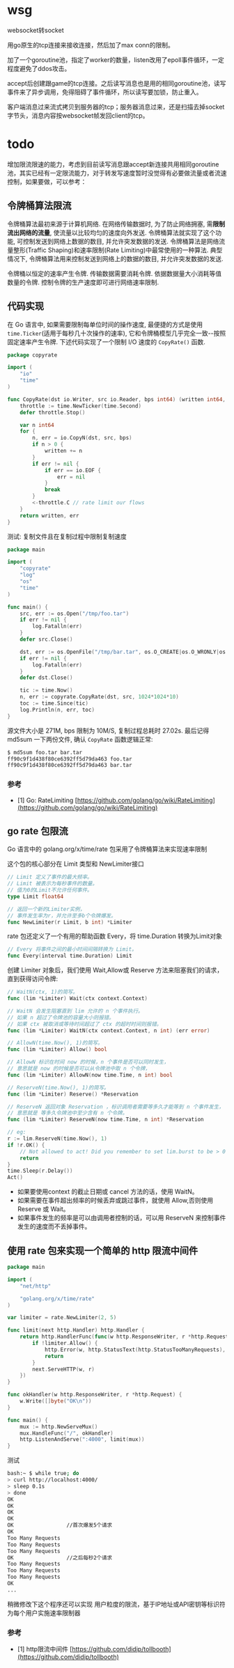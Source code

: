 # wsg

websocket转socket

用go原生的tcp连接来接收连接，然后加了max conn的限制。

加了一个goroutine池，指定了worker的数量，listen改用了epoll事件循环，一定程度避免了ddos攻击。

accept后创建跟game的tcp连接。之后读写消息也是用的相同goroutine池，读写事件来了异步调用，免得阻碍了事件循环，所以读写要加锁，防止重入。

客户端消息过来流式拷贝到服务器的tcp；服务器消息过来，还是扫描去掉socket字节头，消息内容按websocket帧发回client的tcp。

# todo

增加限流限速的能力，考虑到目前读写消息跟accept新连接共用相同goroutine池，其实已经有一定限流能力，对于转发写速度暂时没觉得有必要做流量或者流速控制，如果要做，可以参考：

## 令牌桶算法限流

令牌桶算法最初来源于计算机网络. 在网络传输数据时, 为了防止网络拥塞, 需**限制流出网络的流量**, 使流量以比较均匀的速度向外发送. 令牌桶算法就实现了这个功能, 可控制发送到网络上数据的数目, 并允许突发数据的发送. 令牌桶算法是网络流量整形(Traffic Shaping)和速率限制(Rate Limiting)中最常使用的一种算法. 典型情况下, 令牌桶算法用来控制发送到网络上的数据的数目, 并允许突发数据的发送.

令牌桶以恒定的速率产生令牌. 传输数据需要消耗令牌. 依据数据量大小消耗等值数量的令牌. 控制令牌的生产速度即可进行网络速率限制.

## 代码实现

在 Go 语言中, 如果需要限制每单位时间的操作速度, 最便捷的方式是使用 `time.Ticker`(适用于每秒几十次操作的速率), 它和令牌桶模型几乎完全一致--按照固定速率产生令牌. 下述代码实现了一个限制 I/O 速度的 `CopyRate()` 函数.

```go
package copyrate

import (
    "io"
    "time"
)

func CopyRate(dst io.Writer, src io.Reader, bps int64) (written int64, err error) {
    throttle := time.NewTicker(time.Second)
    defer throttle.Stop()

    var n int64
    for {
        n, err = io.CopyN(dst, src, bps)
        if n > 0 {
            written += n
        }
        if err != nil {
            if err == io.EOF {
                err = nil
            }
            break
        }
        <-throttle.C // rate limit our flows
    }
    return written, err
}
```

测试: 复制文件且在复制过程中限制复制速度

```go
package main

import (
    "copyrate"
    "log"
    "os"
    "time"
)

func main() {
    src, err := os.Open("/tmp/foo.tar")
    if err != nil {
        log.Fatalln(err)
    }
    defer src.Close()

    dst, err := os.OpenFile("/tmp/bar.tar", os.O_CREATE|os.O_WRONLY|os.O_TRUNC, 0644)
    if err != nil {
        log.Fatalln(err)
    }
    defer dst.Close()

    tic := time.Now()
    n, err := copyrate.CopyRate(dst, src, 1024*1024*10)
    toc := time.Since(tic)
    log.Println(n, err, toc)
}
```

源文件大小是 271M, bps 限制为 10M/S, 复制过程总耗时 27.02s. 最后记得 md5sum 一下两份文件, 确认 `CopyRate` 函数逻辑正常:

```sh
$ md5sum foo.tar bar.tar
ff90c9f1d438f80ce6392ff5d79da463 foo.tar
ff90c9f1d438f80ce6392ff5d79da463 bar.tar
```

### 参考

- [1] Go: RateLimiting [https://github.com/golang/go/wiki/RateLimiting](https://github.com/golang/go/wiki/RateLimiting)

## go rate 包限流

Go 语言中的 golang.org/x/time/rate 包采用了令牌桶算法来实现速率限制

这个包的核心部分在 Limit 类型和 NewLimiter接口

```go
// Limit 定义了事件的最大频率。
// Limit 被表示为每秒事件的数量。
// 值为0的Limit不允许任何事件。
type Limit float64

// 返回一个新的Limiter实例，
// 事件发生率为r，并允许至多b个令牌爆发。
func NewLimiter(r Limit, b int) *Limiter
```

rate 包还定义了一个有用的帮助函数 Every，将 time.Duration 转换为Limit对象

```go
// Every 将事件之间的最小时间间隔转换为 Limit。
func Every(interval time.Duration) Limit
```

创建 Limiter 对象后，我们使用 Wait,Allow或 Reserve 方法来阻塞我们的请求，直到获得访问令牌:

```go
// WaitN(ctx, 1)的简写。
func (lim *Limiter) Wait(ctx context.Context)

// WaitN 会发生阻塞直到 lim 允许的 n 个事件执行。
// 如果 n 超过了令牌池的容量大小则报错。
// 如果 ctx 被取消或等待时间超过了 ctx 的超时时间则报错。
func (lim *Limiter) WaitN(ctx context.Context, n int) (err error)

// AllowN(time.Now(), 1)的简写。
func (lim *Limiter) Allow() bool

// AllowN 标识在时间 now 的时候，n 个事件是否可以同时发生，
// 意思就是 now 的时候是否可以从令牌池中取 n 个令牌，
func (lim *Limiter) AllowN(now time.Time, n int) bool

// ReserveN(time.Now(), 1)的简写。
func (lim *Limiter) Reserve() *Reservation

// ReserveN 返回对象 Reservation ，标识调用者需要等多久才能等到 n 个事件发生，
// 意思就是 等多久令牌池中至少含有 n 个令牌。
func (lim *Limiter) ReserveN(now time.Time, n int) *Reservation

// eg:
r := lim.ReserveN(time.Now(), 1)
if !r.OK() {
    // Not allowed to act! Did you remember to set lim.burst to be > 0 ?
    return
}
time.Sleep(r.Delay())
Act()
```

- 如果要使用context 的截止日期或 cancel 方法的话，使用 WaitN。
- 如果需要在事件超出频率的时候丢弃或跳过事件，就使用 Allow,否则使用 Reserve 或 Wait。
- 如果事件发生的频率是可以由调用者控制的话，可以用 ReserveN 来控制事件发生的速度而不丢掉事件。

## 使用 rate 包来实现一个简单的 http 限流中间件

```go
package main

import (
    "net/http"

    "golang.org/x/time/rate"
)

var limiter = rate.NewLimiter(2, 5)

func limit(next http.Handler) http.Handler {
    return http.HandlerFunc(func(w http.ResponseWriter, r *http.Request) {
        if !limiter.Allow() {
            http.Error(w, http.StatusText(http.StatusTooManyRequests), http.StatusTooManyRequests)
            return
        }
        next.ServeHTTP(w, r)
    })
}

func okHandler(w http.ResponseWriter, r *http.Request) {
    w.Write([]byte("OK\n"))
}

func main() {
    mux := http.NewServeMux()
    mux.HandleFunc("/", okHandler)
    http.ListenAndServe(":4000", limit(mux))
}
```

测试

```bash
bash:~ $ while true; do
> curl http://localhost:4000/
> sleep 0.1s
> done
OK
OK
OK
OK
OK                 //首次爆发5个请求
OK
Too Many Requests
Too Many Requests
Too Many Requests
OK                 //之后每秒2个请求
Too Many Requests
Too Many Requests
Too Many Requests
OK
...
```

稍微修改下这个程序还可以实现 用户粒度的限流，基于IP地址或API密钥等标识符为每个用户实施速率限制器

### 参考

- [1] http限流中间件 [https://github.com/didip/tollbooth](https://github.com/didip/tollbooth)
